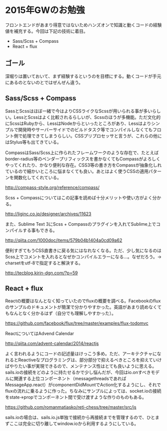 # 2015年GWのお勉強

フロントエンドがあまり得意ではないためハンズオンで知識と動くコードの経験値を補充する。今回は下記の技術に着目。

* Sass/Scss + Compass
* React + flux

## ゴール

深堀りは置いておいて、まず経験するというのを目標にする。動くコードが手元にあるのとないのとではぜんぜん違う。

## Sass/Scss + Compass

SassとScssはほぼ一緒で今はよりCSSライクなScssが用いられる事が多いらしい。LessとScssはよく比較されるらしいが、Scssのほうが多機能。ただ文化的にScssはRubyから、LessはNodeからといったところがあり、Lessはよりシンプルで開発時やサーバーサイドでのビルドタスク等でコンパイルしなくてもフロント側で処理できてしまうらしい。CSSプリプロセッサと言うが、これらの他にはStylus等も出てきている。

CompassはSass/Scss上に作られたフレームワークのような存在で、たとえばborder-radius等のベンダープリフィックスを書かなくてもCompassがよろしくやってくれたり、かなり便利な存在。CSS3等の書き方をCompassが抽象化しれているので細かいところに悩まなくても良い。あとはよく使うCSSの適用パターンを関数化してくれている。

http://compass-style.org/reference/compass/

Scss + Compassについてはこの記事を読めば十分メリットや使い方がよく分かる。

http://liginc.co.jp/designer/archives/11623

また、Sublime Text 3にScss + Compassのプラグインを入れてSublime上でコンパイルする事もできる。

http://qiita.com/1000doc/items/579b04b1404a0cd09a62

便利すぎてもうCSS直書きに戻る気にはなれなくなる。ただ、少し気になるのはScss上でコメントを入れるとなぜかコンパイルエラーになる…。なぜだろう。→ charsetをutf-8で指定すると解決する。

http://tecblog.kirin-dgn.com/?p=59

## React + flux

Reactの概要はなんとなく知っていたのでfluxの概要を調べる。Facebookのfluxのサンプルのドキュメントが簡潔で分かりやすかった。英語があまり読めなくてもなんとなく分かるはず（自分でも理解しやすかった）。

https://github.com/facebook/flux/tree/master/examples/flux-todomvc

ReactについてはAdvend Calendar

http://qiita.com/advent-calendar/2014/reactjs

よく言われるようにコードの記述量はけっこう多め。ただ、アーキテクチャになれるとReactiveなプログラミングは、部分部分で抑えるべきところを抑えていけばやりたい事が実現できるので、メンテナンス性はとても良いように思える。sails.ioの接続をどのように持たせるかで少し悩んだが、今回はio.onすべきモデルに関連する上位コンポーネント（messagethreadsであればMessageApp.react）がcomponentDidMountでAction化するようにし、それでfluxの流れに乗るように作った。ちなみにサンプルによっては、socket.ioの接続をstate->propでコンポーネント間で受け渡すような作りのものもある。

https://github.com/romanmatiasko/reti-chess/tree/master/src/js

sails.ioの場合は、sails.io.js単独で接続から再接続までを管理するので、ひとまずここは完全に切り離してwindow.ioから利用するようにしている。
